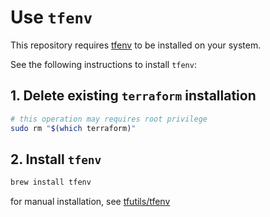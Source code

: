 # Use `tfenv`

This repository requires [tfenv](https://github.com/tfutils/tfenv) to be installed on your system.

See the following instructions to install `tfenv`:

## 1. Delete existing `terraform` installation

```bash
# this operation may requires root privilege
sudo rm "$(which terraform)"
```

## 2. Install `tfenv`

```bash
brew install tfenv
```

for manual installation, see [tfutils/tfenv](https://github.com/tfutils/tfenv)
